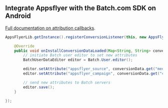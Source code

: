 ## Integrate Appsflyer with the Batch.com SDK on Android

[Full documentation on attribution callbacks](https://support.appsflyer.com/hc/en-us/articles/207032176-Accessing-AppsFlyer-Attribution-Conversion-Data-from-the-SDK-Android-Deferred-Deeplinking-).

```java
AppsFlyerLib.getInstance().registerConversionListener(this, new AppsFlyerConversionListener() {

    @Override
    public void onInstallConversionDataLoaded(Map<String, String> conversionData) {
        // initiate Batch user editor to set new attributes
        BatchUserDataEditor editor = Batch.User.editor();

        editor.setAttribute("appsflyer_source", conversionData.get("media_source"));
        editor.setAttribute("appsflyer_campaign", conversionData.get("campaign"));

        // send new attributes to Batch servers
        editor.save();
    }

});
```